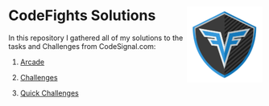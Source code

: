 # CodeFights Solutions <img src="https://github.com/levonaramyan/CodeFights_Tasks/blob/master/codefights_logo.png" align="right" width="150px" height="150px" />
In this repository I gathered all of my solutions to the tasks and Challenges from CodeSignal.com:

1. [Arcade](https://github.com/levonaramyan/CodeFights_Tasks/tree/master/Arcade)

2. [Challenges](https://github.com/levonaramyan/CodeFights_Tasks/tree/master/Challenges)

3. [Quick Challenges](https://github.com/levonaramyan/CodeFights_Tasks/tree/master/Quick%20Challenges)
